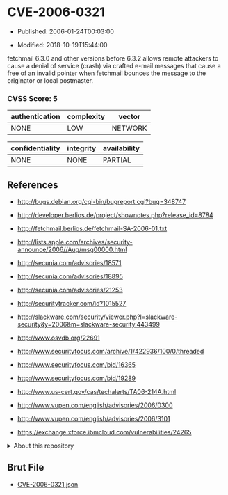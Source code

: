# CVE-2006-0321

- Published: 2006-01-24T00:03:00

- Modified: 2018-10-19T15:44:00

fetchmail 6.3.0 and other versions before 6.3.2 allows remote attackers to cause a denial of service (crash) via crafted e-mail messages that cause a free of an invalid pointer when fetchmail bounces the message to the originator or local postmaster.

### CVSS Score: **5**

| authentication | complexity | vector |
| --- | --- | --- |
| NONE | LOW | NETWORK |

| confidentiality | integrity | availability |
| --- | --- | --- |
| NONE | NONE | PARTIAL |

## References

* http://bugs.debian.org/cgi-bin/bugreport.cgi?bug=348747

* http://developer.berlios.de/project/shownotes.php?release_id=8784

* http://fetchmail.berlios.de/fetchmail-SA-2006-01.txt

* http://lists.apple.com/archives/security-announce/2006//Aug/msg00000.html

* http://secunia.com/advisories/18571

* http://secunia.com/advisories/18895

* http://secunia.com/advisories/21253

* http://securitytracker.com/id?1015527

* http://slackware.com/security/viewer.php?l=slackware-security&y=2006&m=slackware-security.443499

* http://www.osvdb.org/22691

* http://www.securityfocus.com/archive/1/422936/100/0/threaded

* http://www.securityfocus.com/bid/16365

* http://www.securityfocus.com/bid/19289

* http://www.us-cert.gov/cas/techalerts/TA06-214A.html

* http://www.vupen.com/english/advisories/2006/0300

* http://www.vupen.com/english/advisories/2006/3101

* https://exchange.xforce.ibmcloud.com/vulnerabilities/24265

<details>
<summary>About this repository</summary> 

  This repository is part of the project [Live Hack CVE](https://github.com/Live-Hack-CVE). Main website can be found [www.live-hack.org](https://www.live-hack.org) 
  
  Made by [Sn0wAlice](https://github.com/Sn0wAlice) for the people that care about security and need to have a feed of the latest CVEs. Hope you enjoy it, don't forget to star the repo and follow me on [Twitter](https://twitter.com/Sn0wAlice) and [Github](https://github.com/Sn0wAlice). And that is my [personnal website](https://www.alice-snow.me/)

  - [Home Page](https://github.com/Live-Hack-CVE)
  - [Framework](https://github.com/Live-Hack-CVE/cve-framework)
  - [CVE database](https://github.com/Live-Hack-CVE/full_database)
  - [Changelog](https://github.com/Live-Hack-CVE/Changelog)
</details>

## Brut File

* [CVE-2006-0321.json](https://raw.githubusercontent.com/Live-Hack-CVE/full_database/main/cves/2006/CVE-2006-0321.json)

